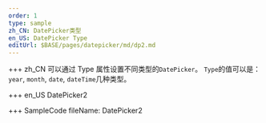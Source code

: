 ```yaml
---
order: 1
type: sample
zh_CN: DatePicker类型
en_US: DatePicker Type
editUrl: $BASE/pages/datepicker/md/dp2.md
---
```


+++ zh_CN
可以通过 Type 属性设置不同类型的<Code>DatePicker</Code>。
<Code>Type</Code>的值可以是：<Code>year</Code>, <Code>month</Code>, <Code>date</Code>, <Code>dateTime</Code>几种类型。

+++ en_US
DatePicker2

+++ SampleCode
fileName: DatePicker2
